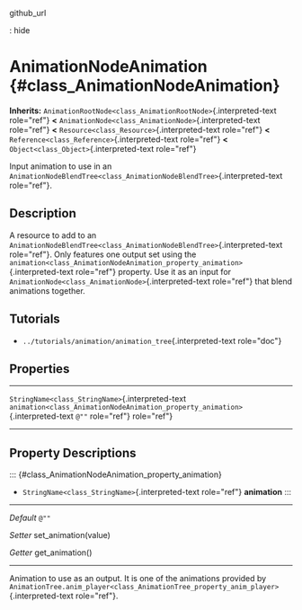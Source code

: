 github\_url

:   hide

AnimationNodeAnimation {#class_AnimationNodeAnimation}
======================

**Inherits:**
`AnimationRootNode<class_AnimationRootNode>`{.interpreted-text
role="ref"} **\<**
`AnimationNode<class_AnimationNode>`{.interpreted-text role="ref"}
**\<** `Resource<class_Resource>`{.interpreted-text role="ref"} **\<**
`Reference<class_Reference>`{.interpreted-text role="ref"} **\<**
`Object<class_Object>`{.interpreted-text role="ref"}

Input animation to use in an
`AnimationNodeBlendTree<class_AnimationNodeBlendTree>`{.interpreted-text
role="ref"}.

Description
-----------

A resource to add to an
`AnimationNodeBlendTree<class_AnimationNodeBlendTree>`{.interpreted-text
role="ref"}. Only features one output set using the
`animation<class_AnimationNodeAnimation_property_animation>`{.interpreted-text
role="ref"} property. Use it as an input for
`AnimationNode<class_AnimationNode>`{.interpreted-text role="ref"} that
blend animations together.

Tutorials
---------

-   `../tutorials/animation/animation_tree`{.interpreted-text
    role="doc"}

Properties
----------

  -------------------------------------------------- -------------------------------------------------------------------------------- -------
  `StringName<class_StringName>`{.interpreted-text   `animation<class_AnimationNodeAnimation_property_animation>`{.interpreted-text   `@""`
  role="ref"}                                        role="ref"}                                                                      

  -------------------------------------------------- -------------------------------------------------------------------------------- -------

Property Descriptions
---------------------

::: {#class_AnimationNodeAnimation_property_animation}
-   `StringName<class_StringName>`{.interpreted-text role="ref"}
    **animation**
:::

  ----------- -----------------------
  *Default*   `@""`

  *Setter*    set\_animation(value)

  *Getter*    get\_animation()
  ----------- -----------------------

Animation to use as an output. It is one of the animations provided by
`AnimationTree.anim_player<class_AnimationTree_property_anim_player>`{.interpreted-text
role="ref"}.
